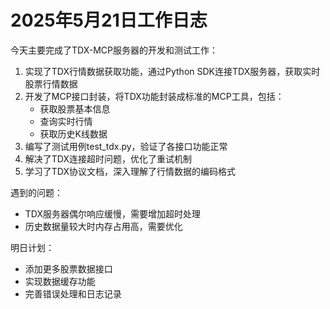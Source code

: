 # 2025年5月21日工作日志

今天主要完成了TDX-MCP服务器的开发和测试工作：

1. 实现了TDX行情数据获取功能，通过Python SDK连接TDX服务器，获取实时股票行情数据
2. 开发了MCP接口封装，将TDX功能封装成标准的MCP工具，包括：
   - 获取股票基本信息
   - 查询实时行情
   - 获取历史K线数据
3. 编写了测试用例test_tdx.py，验证了各接口功能正常
4. 解决了TDX连接超时问题，优化了重试机制
5. 学习了TDX协议文档，深入理解了行情数据的编码格式

遇到的问题：
- TDX服务器偶尔响应缓慢，需要增加超时处理
- 历史数据量较大时内存占用高，需要优化

明日计划：
- 添加更多股票数据接口
- 实现数据缓存功能
- 完善错误处理和日志记录
